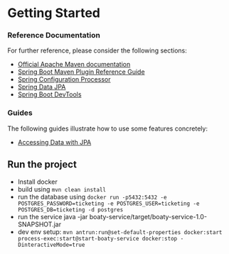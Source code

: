 # Getting Started

### Reference Documentation
For further reference, please consider the following sections:

* [Official Apache Maven documentation](https://maven.apache.org/guides/index.html)
* [Spring Boot Maven Plugin Reference Guide](https://docs.spring.io/spring-boot/docs/2.2.4.RELEASE/maven-plugin/)
* [Spring Configuration Processor](https://docs.spring.io/spring-boot/docs/2.2.4.RELEASE/reference/htmlsingle/#configuration-metadata-annotation-processor)
* [Spring Data JPA](https://docs.spring.io/spring-boot/docs/2.2.4.RELEASE/reference/htmlsingle/#boot-features-jpa-and-spring-data)
* [Spring Boot DevTools](https://docs.spring.io/spring-boot/docs/2.2.4.RELEASE/reference/htmlsingle/#using-boot-devtools)

### Guides
The following guides illustrate how to use some features concretely:

* [Accessing Data with JPA](https://spring.io/guides/gs/accessing-data-jpa/)


## Run the project
 * Install docker
 * build using ``mvn clean install``
 * run the database using ``docker run -p5432:5432 -e POSTGRES_PASSWORD=ticketing -e POSTGRES_USER=ticketing -e POSTGRES_DB=ticketing -d postgres``
 * run the service java -jar boaty-service/target/boaty-service-1.0-SNAPSHOT.jar
 * dev env setup: ``mvn antrun:run@set-default-properties docker:start process-exec:start@start-boaty-service docker:stop -DinteractiveMode=true``
